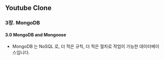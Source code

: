 ## Youtube Clone

### 3장. MongoDB

#### 3.0 MongoDB and Mongoose

- MongoDB 는 NoSQL 로, 더 적은 규칙, 더 적은 절차로 작업이 가능한 데이터베이스입니다.
